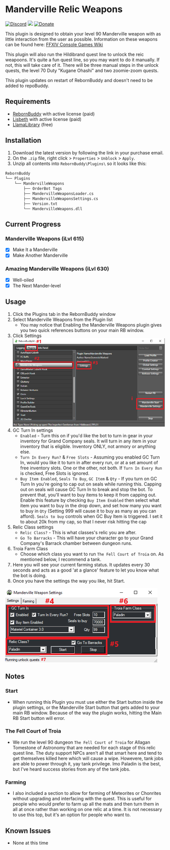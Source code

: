 # Manderville Relic Weapons

[![Discord][3]][4]
[![](https://img.shields.io/static/v1?label=Sponsor&message=%E2%9D%A4&logo=GitHub&color=%23fe8e86)](https://github.com/sponsors/domesticwarlord86)
[![Donate][5]][6]

This plugin is designed to obtain your level 90 Manderville weapon with as little interaction from the user as possible. Information on these weapons can be found here: [FFXIV Console Games Wiki](https://ffxiv.consolegameswiki.com/wiki/Manderville_Weapons)

This plugin will also run the Hildibrand quest line to unlock the reic weapoons. It's quite a fun quest line, so you may want to do it manually. If not, this will take care of it. There will be three manual steps in the unlock quests, the level 70 Duty "Kugane Ohashi" and two zoomie-zoom quests.

This plugin updates on restart of RebornBuddy and doesn't need to be added to repoBuddy.
## Requirements

- [RebornBuddy][7] with active license (paid)
- [Lisbeth][9] with active license (paid)
- [LlamaLibrary][10] (free)

## Installation

1. Download the latest version by following the link in your purchase email.
2. On the `.zip` file, right click > `Properties` > `Unblock` > `Apply`.
3. Unzip all contents into `RebornBuddy\Plugins\` so it looks like this:

```
RebornBuddy
└── Plugins
    └── MandervilleWeapons
        ├── OrderBot Tags
        ├── MandervilleWeaponsLoader.cs
        ├── MandervilleWeaponsSettings.cs
        ├── Version.txt
        └── MandervilleWeapons.dll
```

## Current Progress

### Manderville Weapons (iLvl 615)
- [x] Make It a Manderville
- [x] Make Another Manderville

### Amazing Manderville Weapons (iLvl 630)
- [x] Well-oiled
- [x] The Next Mander-level

## Usage

1. Click the Plugins tab in the RebornBuddy window
2. Select Manderville Weapons from the Plugin list
    * You may notice that Enabling the Manderville Weapons plugin gives you two quick references buttons on your main RB window.
3. Click Settings
![](../../img/Manderville1.png)
4. GC Turn In settings
    * `Enabled` - Turn this on if you'd like the bot to turn in gear in your inventory for Grand Company seals. It will turn in any item in your inventory that is eligible. Inventory ONLY, not armory or anything else.
    * `Turn In Every Run?` & `Free Slots` - Assuming you enabled GC Turn In, would you like it to turn in after every run, or at a set amount of free inventory slots. One or the other, not both. If `Turn In Every Run` is checked, Free Slots is ignored.
    * `Buy Item Enabled`, `Seals To Buy`, `GC Item` & `Qty` - If you turn on GC Turn In you're going to cap out on seals while running this. Capping out on seals will cause GC Turn In to break and stop the bot. To prevent that, you'll want to buy items to keep it from capping out. Enable this feature by checking `Buy Item Enabled` then select what item you want to buy in the drop down, and set how many you want to buy in `Qty` (Setting 999 will cause it to buy as many as you can afford). `Seals to buy` controls when GC Buy Item is triggered. I set it to about 20k from my cap, so that I never risk hitting the cap
5. Relic Class settings
    * `Relic Class?` - This is what classes's relic you are after.
    * `Go To Barracks` - This will have your character go to your Grand Company's Barrack chamber between dungeon runs.
6. Troia Farm Class
    * Choose which class you want to run `The Fell Court of Troia` on. As mentioned below, I recommend a tank.
7. Here you will see your current farming status. It updates every 30 seconds and acts as a good 'at a glance' feature to let you know what the bot is doing.
8. Once you have the settings the way you like, hit Start.

![](../../img/Manderville2.png)

## Notes
### Start

- When running this Plugin you must use either the Start button inside the plugin settings, or the Manderville Start button that gets added to your main RB window. Because of the way the plugin works, hitting the Main RB Start button will error.
### The Fell Court of Troia

- We run the level 90 dungeon `The Fell Court of Troia` for Allagan Tomestone of Astronomy that are needed for each stage of this relic quest line. The duty support NPCs aren't all that smart here and tend to get themselves killed here which will cause a wipe. Howevere, tank jobs are able to power through it, yay tank privilege. Imo Paladin is the best, but I've heard success stories from any of the tank jobs.

### Farming

- I also included a section to allow for farming of Meteorites or Chonrites without upgrading and interfacing with the quest. This is useful for people who would prefer to farm up all the mats and then turn them in all at once rather than working on one relic at a time. It is not necessary to use this top, but it's an option for people who want to.

## Known Issues

- None at this time



[3]: https://img.shields.io/badge/Discord-7389D8?logo=discord&logoColor=ffffff&labelColor=6A7EC2
[4]: https://discord.gg/CucSWEhJSZ "Discord"
[5]: https://shields.io/badge/-Buy%20me%20a%20coffee-FF5E5B?logo=kofi&logoColor=ffffff&labelColor=FF5E5B
[6]: https://ko-fi.com/domesticwarlord86 "Donate via Ko-Fi"
[7]: https://www.rebornbuddy.com/ "RebornBuddy"
[8]: https://github.com/LlamaMagic/ExBuddy "ExBuddy"
[9]: https://www.siune.io/ "Lisbeth"
[10]: https://github.com/nt153133/__LlamaLibrary "LlamaLibrary"
[11]: https://discord.gg/rDsFbKr "Magitek Discord"
[12]: https://github.com/Zimgineering/repoBuddy "RepoBuddy"